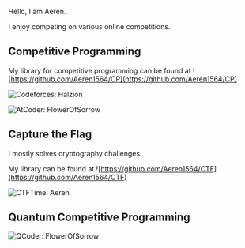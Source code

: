 Hello, I am Aeren.

I enjoy competing on various online competitions.

## Competitive Programming

My library for competitive programming can be found at ![https://github.com/Aeren1564/CP](https://github.com/Aeren1564/CP)

![Codeforces: Halzion](https://codeforces.com/profile/Halzion)

![AtCoder: FlowerOfSorrow](https://atcoder.jp/users/FlowerOfSorrow)

## Capture the Flag

I mostly solves cryptography challenges.

My library can be found at ![https://github.com/Aeren1564/CTF](https://github.com/Aeren1564/CTF)

![CTFTime: Aeren](https://ctftime.org/user/194646)

## Quantum Competitive Programming

![QCoder: FlowerOfSorrow](https://www.qcoder.jp/en/users/FlowerOfSorrow)
